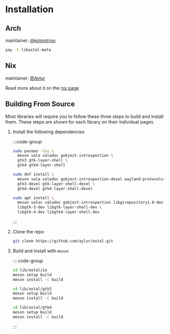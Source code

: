 # Installation

## Arch

maintainer: [@kotontrion](https://github.com/kotontrion)

```sh [Every Library]
yay -S libastal-meta
```

## Nix

maintainer: [@Aylur](https://github.com/Aylur)

Read more about it on the [nix page](./nix#astal)

## Building From Source

Most libraries will require you to follow these three steps to build and install
them. These steps are shown for each library on their individual pages.

1. Install the following dependencies

   :::code-group

   ```sh [<i class="devicon-archlinux-plain"></i> Arch]
   sudo pacman -Syu \
     meson vala valadoc gobject-introspection \
     gtk3 gtk-layer-shell \
     gtk4 gtk4-layer-shell
   ```

   ```sh [<i class="devicon-fedora-plain"></i> Fedora]
   sudo dnf install \
     meson vala valadoc gobject-introspection-devel wayland-protocols-devel \
     gtk3-devel gtk-layer-shell-devel \
     gtk4-devel gtk4-layer-shell-devel
   ```

   ```sh [<i class="devicon-ubuntu-plain"></i> Ubuntu]
   sudo apt install \
     meson valac valadoc gobject-introspection libgirepository1.0-dev \
     libgtk-3-dev libgtk-layer-shell-dev \
     libgtk-4-dev libgtk4-layer-shell-dev
   ```

   :::

2. Clone the repo

   ```sh
   git clone https://github.com/aylur/astal.git
   ```

3. Build and install with `meson`

   ::: code-group

   ```sh [astal-io]
   cd lib/astal/io
   meson setup build
   meson install -C build
   ```

   ```sh [astal3]
   cd lib/astal/gtk3
   meson setup build
   meson install -C build
   ```

   ```sh [astal4]
   cd lib/astal/gtk4
   meson setup build
   meson install -C build
   ```

   :::
